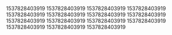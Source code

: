 1537828403919
1537828403919
1537828403919
1537828403919
1537828403919
1537828403919
1537828403919
1537828403919
1537828403919
1537828403919
1537828403919
1537828403919
1537828403919
1537828403919
1537828403919